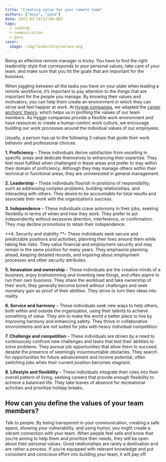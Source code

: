 ```yaml
---
title: "Creating value for your remote team"
authors: ["asya", "yana"]
date: 2023-03-31T12:00:00Z
tags:
  - leading
  - communication
  - guru
cover:
  image: /img/leadership/values.png
---
```


Being an effective remote manager is tricky. You have to find the right leadership style that corresponds to your personal values, take care of your team, and make sure that you hit the goals that are important for the business.

When juggling between all the tasks you have on your plate when leading a remote workforce, it’s important to pay attention to the things that are important for the people you manage. By knowing their values and motivators, you can help them create an environment in which they can strive and feel happier at work. At [Hygge companies](https://hygge.work/#hygge-company), we adapted the [career anchors’ theory](https://www.mindtools.com/af694e5/scheins-career-anchors), which helps us in profiling the values of our team members. As Hygge companies provide a flexible work environment and have resources to create a human-centric work culture, we encourage building our work processes around the individual values of our employees.

Usually, a person has up to the following 3 values that guide their work behavior and professional choices.

**1. Proficiency** – These individuals derive satisfaction from excelling in specific areas and dedicate themselves to enhancing their expertise. They feel most fulfilled when challenged in these areas and prefer to stay within their domain of proficiency. Although they may manage others within their technical or functional areas, they are uninterested in general management.

**2. Leadership** – These individuals flourish in positions of responsibility, such as addressing complex problems, building relationships, and interacting with others. They desire to be accountable for total results and associate their work with the organization’s success.

**3. Independence** – These individuals crave autonomy in their jobs, seeking flexibility in terms of when and how they work. They prefer to act independently without excessive direction, interference, or confirmation. They may decline promotions to retain their independence.

**4. Security and stability **– These individuals seek secure and predictable positions and activities, planning their lives around them while taking few risks. They value financial and employment security and may remain in the same position for many years. They emphasize planning ahead, keeping detailed records, and inquiring about employment processes and other security attributes.

**5. Innovation and ownership** – These individuals are the creative minds of a business, enjoy brainstorming and inventing new things, and often aspire to run their own business. They share the workload and take ownership of their work; they generally become bored without challenges and seek monetary gain as proof of their abilities. They strive to turn their ideas into reality.

**6. Service and harmony** – These individuals seek new ways to help others, both within and outside the organization, using their talents to achieve something of value. They aim to make the world a better place to live by improving harmony and enhancing safety. They thrive in collaborative environments and are not suited for jobs with heavy individual competition.

**7. Challenge and competition** – These individuals are driven by a need to continuously confront new challenges and tasks that test their abilities to solve problems. They pursue job opportunities that allow them to succeed, despite the presence of seemingly insurmountable obstacles. They search for opportunities for future advancement and income potential, often switching jobs when their current position becomes stagnant.

**8. Lifestyle and flexibility** – These individuals integrate their roles into their overall pattern of living, seeking careers that provide enough flexibility to achieve a balanced life. They take leaves of absence for recreational activities and prioritize holiday breaks.

## How can you define the values of your team members?

Talk to people. By being transparent in your communication, creating a safe space, showing your vulnerability, and using humor, you might create a vibrant connection with your team. When people feel safe and know that you’re aiming to help them and prioritize their needs, they will be open about their personal values. Good relationships are rarely a destination and are rather a process. If you’re equipped with relevant knowledge and put consistent and conscious effort into building your team, it will pay off.
